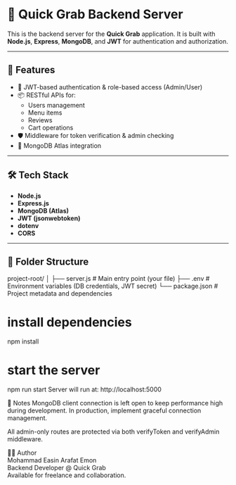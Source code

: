 # 🍔 Quick Grab Backend Server

This is the backend server for the **Quick Grab** application. It is built with **Node.js**, **Express**, **MongoDB**, and **JWT** for authentication and authorization.

---

## 🚀 Features

- 🔐 JWT-based authentication & role-based access (Admin/User)
- 📦 RESTful APIs for:
  - Users management
  - Menu items
  - Reviews
  - Cart operations
- 🛡 Middleware for token verification & admin checking
- 📡 MongoDB Atlas integration

---

## 🛠 Tech Stack

- **Node.js**
- **Express.js**
- **MongoDB (Atlas)**
- **JWT (jsonwebtoken)**
- **dotenv**
- **CORS**

---

## 📁 Folder Structure

project-root/
│
├── server.js # Main entry point (your file)
├── .env # Environment variables (DB credentials, JWT secret)
└── package.json # Project metadata and dependencies

# install dependencies
npm install

# start the server
npm run start
Server will run at: http://localhost:5000

📌 Notes
MongoDB client connection is left open to keep performance high during development. In production, implement graceful connection management.

All admin-only routes are protected via both verifyToken and verifyAdmin middleware.

🧑‍💻 Author<br>
Mohammad Easin Arafat Emon<br>
Backend Developer @ Quick Grab<br>
Available for freelance and collaboration.



